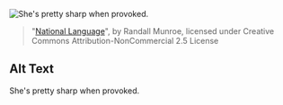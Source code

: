 ![She's pretty sharp when provoked.](https://imgs.xkcd.com/comics/national_language.jpg)
> "[National Language](https://xkcd.com/84/)", by Randall Munroe, licensed under Creative Commons Attribution-NonCommercial 2.5 License

## Alt Text
She's pretty sharp when provoked.
